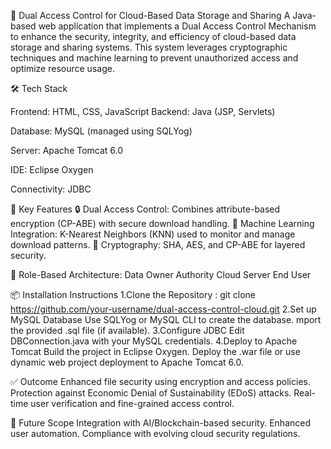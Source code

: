 📁 Dual Access Control for Cloud-Based Data Storage and Sharing
A Java-based web application that implements a Dual Access Control Mechanism to enhance the security, integrity, and efficiency of cloud-based data storage and sharing systems. This system leverages cryptographic techniques and machine learning to prevent unauthorized access and optimize resource usage.

🛠️ Tech Stack

Frontend: HTML, CSS, JavaScript
Backend: Java (JSP, Servlets)

Database: MySQL (managed using SQLYog)

Server: Apache Tomcat 6.0

IDE: Eclipse Oxygen

Connectivity: JDBC


📌 Key Features
🔒 Dual Access Control: Combines attribute-based encryption (CP-ABE) with secure download handling.
🧠 Machine Learning Integration: K-Nearest Neighbors (KNN) used to monitor and manage download patterns.
🔐 Cryptography: SHA, AES, and CP-ABE for layered security.

📁 Role-Based Architecture:
Data Owner
Authority
Cloud Server
End User

📦 Installation Instructions
1.Clone the Repository :
git clone https://github.com/your-username/dual-access-control-cloud.git
2.Set up MySQL Database
Use SQLYog or MySQL CLI to create the database.
mport the provided .sql file (if available).
3.Configure JDBC
Edit DBConnection.java with your MySQL credentials.
4.Deploy to Apache Tomcat
Build the project in Eclipse Oxygen.
Deploy the .war file or use dynamic web project deployment to Apache Tomcat 6.0.

✅ Outcome
Enhanced file security using encryption and access policies.
Protection against Economic Denial of Sustainability (EDoS) attacks.
Real-time user verification and fine-grained access control.

🚀 Future Scope
Integration with AI/Blockchain-based security.
Enhanced user automation.
Compliance with evolving cloud security regulations.


